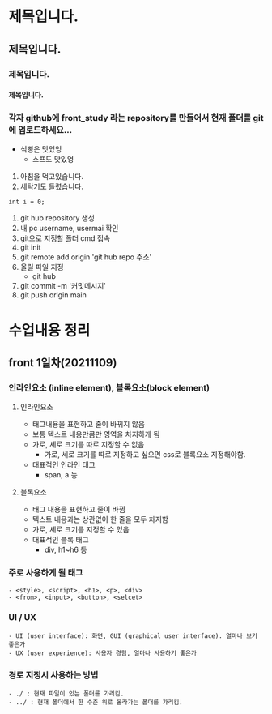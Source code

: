# 제목입니다.
## 제목입니다.
### 제목입니다.
#### 제목입니다.
### 각자 github에 front_study 라는 repository를 만들어서 현재 폴더를 git에 업로드하세요...
- 식빵은 맛있엉
    - 스프도 맛있엉
1. 아침을 먹고있습니다.
1. 세탁기도 돌렸습니다.

```
int i = 0;
```

1. git hub repository 생성
1. 내 pc username, usermai 확인
1. git으로 지정할 폴더 cmd 접속
1. git init
1. git remote add origin 'git hub repo 주소'
1. 올릴 파일 지정
    - git hub
1. git commit -m '커밋메시지'
1. git push origin main

# 수업내용 정리
##  front 1일차(20211109)
### 인라인요소 (inline element), 블록요소(block element)
1. 인라인요소
    - 태그내용을 표현하고 줄이 바뀌지 않음
    - 보통 텍스트 내용만큼만 영역을 차지하게 됨
    - 가로, 세로 크기를 따로 지정할 수 없음
        - 가로, 세로 크기를 따로 지정하고 싶으면 css로 블록요소 지정해야함.
    - 대표적인 인라인 태그
        - span, a 등

2. 블록요소
    - 태그 내용을 표현하고 줄이 바뀜
    - 텍스트 내용과는 상관없이 한 줄을 모두 차지함
    - 가로, 세로 크기를 지정할 수 있음
    - 대표적인 블록 태그
        - div, h1~h6 등


### 주로 사용하게 될 태그
    - <style>, <script>, <h1>, <p>, <div>
    - <from>, <input>, <button>, <selcet>

### UI / UX
    - UI (user interface): 화면, GUI (graphical user interface). 얼마나 보기 좋은가
    - UX (user experience): 사용자 경험, 얼마나 사용하기 좋은가

### 경로 지정시 사용하는 방법
    - ./ : 현재 파일이 있는 폴더를 가리킴.
    - ../ : 현재 폴더에서 한 수준 위로 올라가는 폴더를 가리킴.


